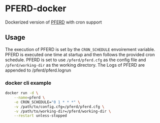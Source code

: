 # PFERD-docker
Dockerized version of [PFERD](https://github.com/Garmelon/PFERD/) with cron support

## Usage 
The execution of PFERD is set by the `CRON_SCHEDULE` envoirement variable.
PFERD is executed one time at startup and then follows the provided cron schedule.
PFERD is set to use `/pferd/pferd.cfg` as the config file and `/pferd/working-dir` as the working directory.
The Logs of PFERD are appended to /pferd/pferd.logrun
### docker cli example
```bash
docker run -d \
    --name=pferd \
    -e CRON_SCHEDULE="0 1 * * *" \
    -v /path/to/config.cfg=/pferd/pferd.cfg \
    -v /path/to/working-dir=/pferd/working-dir \
    --restart unless-stopped

```